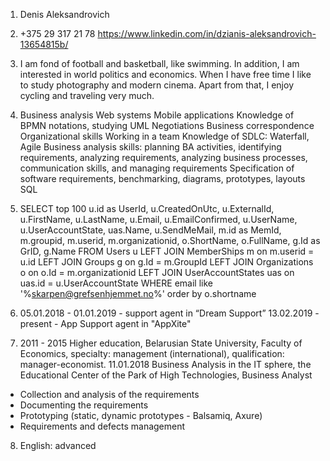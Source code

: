 1. 	Denis Aleksandrovich

2. 	+375 29 317 21 78
	https://www.linkedin.com/in/dzianis-aleksandrovich-13654815b/

3. 	I am fond of football and basketball, like swimming. In addition, I am interested in world politics and economics. 
	When I have free time I like to study photography and modern cinema. Apart from that, I enjoy cycling and traveling very much.

4. 	Business analysis
	Web systems
	Mobile applications
	Knowledge of BPMN notations, studying UML
	Negotiations
	Business correspondence
	Organizational skills
	Working in a team
	Knowledge of SDLC: Waterfall, Agile
	Business analysis skills: planning BA activities, identifying requirements, analyzing requirements, analyzing business processes, communication skills, and managing requirements
	Specification of software requirements, benchmarking, diagrams, prototypes, layouts
	SQL

5.	SELECT top 100 u.id as UserId, u.CreatedOnUtc, u.ExternalId, u.FirstName, u.LastName, u.Email, u.EmailConfirmed, u.UserName, 	u.UserAccountState, uas.Name, u.SendMeMail, m.id as MemId, m.groupid, m.userid, m.organizationid, o.ShortName, o.FullName, g.Id as GrID, g.Name
	FROM Users u
	LEFT JOIN MemberShips m on m.userid = u.id
	LEFT JOIN Groups g on g.Id = m.GroupId
	LEFT JOIN Organizations o on o.Id = m.organizationid
	LEFT JOIN UserAccountStates uas on uas.id = u.UserAccountState
	WHERE email like '%skarpen@grefsenhjemmet.no%'
	order by o.shortname

6. 	05.01.2018 - 01.01.2019 - support agent in “Dream Support”
	13.02.2019 - present - App Support agent in "AppXite"

7. 	2011 - 2015 Higher education, Belarusian State University, Faculty of Economics, specialty: management (international), qualification: manager-economist.
	11.01.2018 Business Analysis in the IT sphere, the Educational Center of the Park of High Technologies, Business Analyst
-	Collection and analysis of the requirements
-	Documenting the requirements
-	Prototyping (static, dynamic prototypes - Balsamiq, Axure)
-	Requirements and defects management


8. 	English: advanced